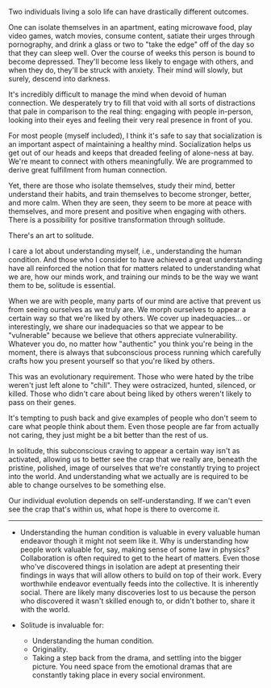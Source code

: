 Two individuals living a solo life can have drastically different outcomes.

One can isolate themselves in an apartment, eating microwave food, play video games, watch movies, consume content, satiate their urges through pornography, and drink a glass or two to "take the edge" off of the day so that they can sleep well. Over the course of weeks this person is bound to become depressed. They'll become less likely to engage with others, and when they do, they'll be struck with anxiety. Their mind will slowly, but surely, descend into darkness.

It's incredibly difficult to manage the mind when devoid of human connection. We desperately try to fill that void with all sorts of distractions that pale in comparison to the real thing: engaging with people in-person, looking into their eyes and feeling their very real presence in front of you.

For most people (myself included), I think it's safe to say that socialization is an important aspect of maintaining a healthy mind. Socialization helps us get out of our heads and keeps that dreaded feeling of alone-ness at bay. We're meant to connect with others meaningfully. We are programmed to derive great fulfillment from human connection.

Yet, there are those who isolate themselves, study their mind, better understand their habits, and train themselves to become stronger, better, and more calm. When they are seen, they seem to be more at peace with themselves, and more present and positive when engaging with others. There is a possibility for positive transformation through solitude.

There's an art to solitude.

I care a lot about understanding myself, i.e., understanding the human condition. And those who I consider to have achieved a great understanding have all reinforced the notion that for matters related to understanding what we are, how our minds work, and training our minds to be the way we want them to be, solitude is essential.

When we are with people, many parts of our mind are active that prevent us from seeing ourselves as we truly are. We morph ourselves to appear a certain way so that we're liked by others. We cover up inadequacies... or interestingly, we share our inadequacies so that we appear to be "vulnerable" because we believe that others appreciate vulnerability. Whatever you do, no matter how "authentic" you think you're being in the moment, there is always that subconscious process running which carefully crafts how you present yourself so that you're liked by others.

This was an evolutionary requirement. Those who were hated by the tribe weren't just left alone to "chill". They were ostracized, hunted, silenced, or killed. Those who didn't care about being liked by others weren't likely to pass on their genes.

It's tempting to push back and give examples of people who don't seem to care what people think about them. Even those people are far from actually not caring, they just might be a bit better than the rest of us.

In solitude, this subconscious craving to appear a certain way isn't as activated, allowing us to better see the crap that we really are, beneath the pristine, polished, image of ourselves that we're constantly trying to project into the world. And understanding what we actually are is required to be able to change ourselves to be something else.

Our individual evolution depends on self-understanding. If we can't even see the crap that's within us, what hope is there to overcome it.

---

- Understanding the human condition is valuable in every valuable human endeavor though it might not seem like it. Why is understanding how people work valuable for, say, making sense of some law in physics? Collaboration is often required to get to the heart of matters. Even those who've discovered things in isolation are adept at presenting their findings in ways that will allow others to build on top of their work. Every worthwhile endeavor eventually feeds into the collective. It is inherently social. There are likely many discoveries lost to us because the person who discovered it wasn't skilled enough to, or didn't bother to, share it with the world.

- Solitude is invaluable for:
	- Understanding the human condition.
	- Originality.
	- Taking a step back from the drama, and settling into the bigger picture. You need space from the emotional dramas that are constantly taking place in every social environment.
